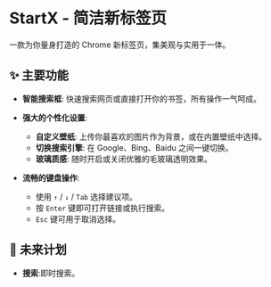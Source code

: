 # StartX - 简洁新标签页

一款为你量身打造的 Chrome 新标签页，集美观与实用于一体。

## ✨ 主要功能

- **智能搜索框**: 快速搜索网页或直接打开你的书签，所有操作一气呵成。

- **强大的个性化设置**:
  - **自定义壁纸**: 上传你最喜欢的图片作为背景，或在内置壁纸中选择。
  - **切换搜索引擎**: 在 Google、Bing、Baidu 之间一键切换。
  - **玻璃质感**: 随时开启或关闭优雅的毛玻璃透明效果。

- **流畅的键盘操作**:
  - 使用 `↑` / `↓` / `Tab` 选择建议项。
  - 按 `Enter` 键即可打开链接或执行搜索。
  - `Esc` 键可用于取消选择。

## 🚀 未来计划

- **搜索**:即时搜索。
